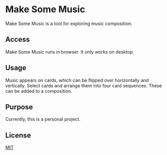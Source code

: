# Make Some Music

Make Some Music is a tool for exploring music composition.

## Access

Make Some Music runs in browser. It only works on desktop.

## Usage

Music appears on cards, which can be flipped over horizontally and vertically.
Select cards and arrange them into four card sequences. These can be 
added to a composition.

## Purpose

Currently, this is a personal project.

## License
[MIT](https://choosealicense.com/licenses/mit/)
